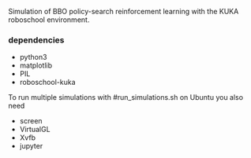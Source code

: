 

Simulation of BBO policy-search reinforcement learning with the KUKA roboschool environment.

### dependencies ###

* python3
* matplotlib
* PIL
* roboschool-kuka


To run multiple simulations with #run_simulations.sh on Ubuntu you also need 

* screen
* VirtualGL
* Xvfb
* jupyter


